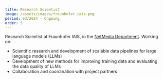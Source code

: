 ```yaml
---
title: Research Scientist
image: /assets/images/fraunhofer_iais.png
period: 03/2024 - Ongoing
order: 5
---
```

Research Scientist at Fraunhofer IAIS, in the [NetMedia Department](https://www.iais.fraunhofer.de/de/institut/abteilungen/netmedia.html). Working on:
- Scientific research and development of scalable data pipelines for large language models (LLMs) 
- Development of new methods for improving training data and evaluating the data quality of LLMs 
- Collaboration and coordination with project partners 
